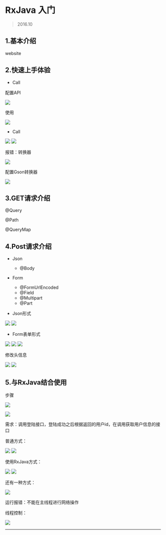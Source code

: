 # RxJava 入门

> 2016.10

## 1.基本介绍
website


## 2.快速上手体验

- Call<ResponseBody>

配置API

![](https://github.com/IvyZh/Android_Points/blob/master/imgs/okhttp3/QQ%E6%88%AA%E5%9B%BE20170425154936.jpg)


使用

![](https://github.com/IvyZh/Android_Points/blob/master/imgs/okhttp3/QQ%E6%88%AA%E5%9B%BE20170425155033.jpg)



- Call<User>

![](https://github.com/IvyZh/Android_Points/blob/master/imgs/okhttp3/QQ%E6%88%AA%E5%9B%BE20170425155119.jpg)
![](https://github.com/IvyZh/Android_Points/blob/master/imgs/okhttp3/QQ%E6%88%AA%E5%9B%BE20170425155148.jpg)


报错：转换器

![](https://github.com/IvyZh/Android_Points/blob/master/imgs/okhttp3/QQ%E6%88%AA%E5%9B%BE20170425155207.jpg)


配置Gson转换器

![](https://github.com/IvyZh/Android_Points/blob/master/imgs/okhttp3/QQ%E6%88%AA%E5%9B%BE20170425155241.jpg)


## 3.GET请求介绍

@Query

@Path

@QueryMap


## 4.Post请求介绍

- Json
	- @Body
- Form
	- @FormUrlEncoded
	- @Field
	- @Multipart
	- @Part



- Json形式

![](https://github.com/IvyZh/Android_Points/blob/master/imgs/okhttp3/QQ%E6%88%AA%E5%9B%BE20170425160159.jpg)
![](https://github.com/IvyZh/Android_Points/blob/master/imgs/okhttp3/QQ%E6%88%AA%E5%9B%BE20170425160315.jpg)


- Form表单形式

![](https://github.com/IvyZh/Android_Points/blob/master/imgs/okhttp3/QQ%E6%88%AA%E5%9B%BE20170425160500.jpg)
![](https://github.com/IvyZh/Android_Points/blob/master/imgs/okhttp3/QQ%E6%88%AA%E5%9B%BE20170425160522.jpg)
![](https://github.com/IvyZh/Android_Points/blob/master/imgs/okhttp3/QQ%E6%88%AA%E5%9B%BE20170425160634.jpg)


修改头信息

![](https://github.com/IvyZh/Android_Points/blob/master/imgs/okhttp3/QQ%E6%88%AA%E5%9B%BE20170425160858.jpg)
![](https://github.com/IvyZh/Android_Points/blob/master/imgs/okhttp3/QQ%E6%88%AA%E5%9B%BE20170425160927.jpg)



## 5.与RxJava结合使用

步骤

![](https://github.com/IvyZh/Android_Points/blob/master/imgs/okhttp3/QQ%E6%88%AA%E5%9B%BE20170425161135.jpg)

![](https://github.com/IvyZh/Android_Points/blob/master/imgs/okhttp3/QQ%E6%88%AA%E5%9B%BE20170425161220.jpg)


需求：调用登陆接口，登陆成功之后根据返回的用户id，在调用获取用户信息的接口


普通方式：

![](https://github.com/IvyZh/Android_Points/blob/master/imgs/okhttp3/QQ%E6%88%AA%E5%9B%BE20170425161433.jpg)
![](https://github.com/IvyZh/Android_Points/blob/master/imgs/okhttp3/QQ%E6%88%AA%E5%9B%BE20170425161521.jpg)


使用RxJava方式：

![](https://github.com/IvyZh/Android_Points/blob/master/imgs/okhttp3/QQ%E6%88%AA%E5%9B%BE20170425161903.jpg)
![](https://github.com/IvyZh/Android_Points/blob/master/imgs/okhttp3/QQ%E6%88%AA%E5%9B%BE20170425161951.jpg)


还有一种方式：

![](https://github.com/IvyZh/Android_Points/blob/master/imgs/okhttp3/QQ%E6%88%AA%E5%9B%BE20170425162216.jpg)



运行报错：不能在主线程进行网络操作

线程控制：

![](https://github.com/IvyZh/Android_Points/blob/master/imgs/okhttp3/QQ%E6%88%AA%E5%9B%BE20170425162455.jpg)


--------------



